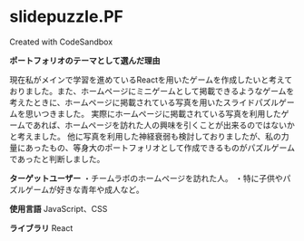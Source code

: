 # slidepuzzle.PF
Created with CodeSandbox

**ポートフォリオのテーマとして選んだ理由**

現在私がメインで学習を進めているReactを用いたゲームを作成したいと考えておりました。また、ホームページにミニゲームとして掲載できるようなゲームを考えたときに、ホームページに掲載されている写真を用いたスライドパズルゲームを思いつきました。
実際にホームページに掲載されている写真を利用したゲームであれば、ホームページを訪れた人の興味を引くことが出来るのではないかと考えました。
他に写真を利用した神経衰弱も検討しておりましたが、私の力量にあったもの、等身大のポートフォリオとして作成できるものがパズルゲームであったと判断しました。

**ターゲットユーザー**
・チームラボのホームページを訪れた人。
・特に子供やパズルゲームが好きな青年や成人など。

**使用言語**
JavaScript、CSS

**ライブラリ**
React

